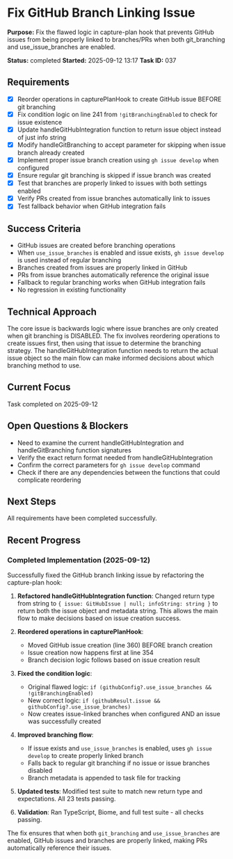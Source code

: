 # Fix GitHub Branch Linking Issue

**Purpose:** Fix the flawed logic in capture-plan hook that prevents GitHub issues from being properly linked to branches/PRs when both git_branching and use_issue_branches are enabled.

**Status:** completed
**Started:** 2025-09-12 13:17
**Task ID:** 037

## Requirements
- [x] Reorder operations in capturePlanHook to create GitHub issue BEFORE git branching
- [x] Fix condition logic on line 241 from `!gitBranchingEnabled` to check for issue existence
- [x] Update handleGitHubIntegration function to return issue object instead of just info string
- [x] Modify handleGitBranching to accept parameter for skipping when issue branch already created
- [x] Implement proper issue branch creation using `gh issue develop` when configured
- [x] Ensure regular git branching is skipped if issue branch was created
- [x] Test that branches are properly linked to issues with both settings enabled
- [x] Verify PRs created from issue branches automatically link to issues
- [x] Test fallback behavior when GitHub integration fails

## Success Criteria
- GitHub issues are created before branching operations
- When `use_issue_branches` is enabled and issue exists, `gh issue develop` is used instead of regular branching
- Branches created from issues are properly linked in GitHub
- PRs from issue branches automatically reference the original issue
- Fallback to regular branching works when GitHub integration fails
- No regression in existing functionality

## Technical Approach
The core issue is backwards logic where issue branches are only created when git branching is DISABLED. The fix involves reordering operations to create issues first, then using that issue to determine the branching strategy. The handleGitHubIntegration function needs to return the actual issue object so the main flow can make informed decisions about which branching method to use.

## Current Focus

Task completed on 2025-09-12

## Open Questions & Blockers
- Need to examine the current handleGitHubIntegration and handleGitBranching function signatures
- Verify the exact return format needed from handleGitHubIntegration
- Confirm the correct parameters for `gh issue develop` command
- Check if there are any dependencies between the functions that could complicate reordering

## Next Steps
All requirements have been completed successfully.

## Recent Progress

### Completed Implementation (2025-09-12)

Successfully fixed the GitHub branch linking issue by refactoring the capture-plan hook:

1. **Refactored handleGitHubIntegration function**: Changed return type from string to `{ issue: GitHubIssue | null; infoString: string }` to return both the issue object and metadata string. This allows the main flow to make decisions based on issue creation success.

2. **Reordered operations in capturePlanHook**: 
   - Moved GitHub issue creation (line 360) BEFORE branch creation
   - Issue creation now happens first at line 354
   - Branch decision logic follows based on issue creation result

3. **Fixed the condition logic**: 
   - Original flawed logic: `if (githubConfig?.use_issue_branches && !gitBranchingEnabled)`
   - New correct logic: `if (githubResult.issue && githubConfig?.use_issue_branches)`
   - Now creates issue-linked branches when configured AND an issue was successfully created

4. **Improved branching flow**:
   - If issue exists and `use_issue_branches` is enabled, uses `gh issue develop` to create properly linked branch
   - Falls back to regular git branching if no issue or issue branches disabled
   - Branch metadata is appended to task file for tracking

5. **Updated tests**: Modified test suite to match new return type and expectations. All 23 tests passing.

6. **Validation**: Ran TypeScript, Biome, and full test suite - all checks passing.

The fix ensures that when both `git_branching` and `use_issue_branches` are enabled, GitHub issues and branches are properly linked, making PRs automatically reference their issues.

<!-- branch: bug/fix-github-branch-linking-037 -->

<!-- github_issue: 14 -->
<!-- github_url: https://github.com/cahaseler/cc-track/issues/14 -->